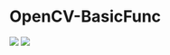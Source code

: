 # OpenCV-BasicFunc
![](https://img.shields.io/badge/python-v3.7.6-2EA44F.svg)  ![](https://img.shields.io/badge/OpenCV_for_Python-v4.4.0-297DDC.svg)
